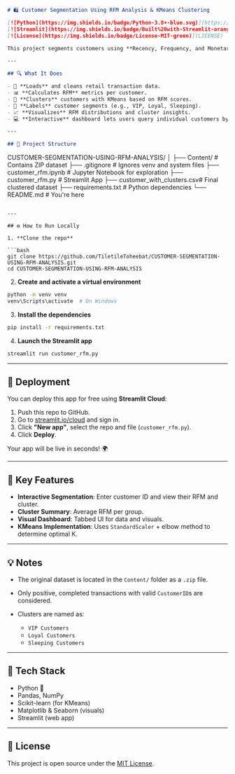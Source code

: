 ```markdown
# 🛍️ Customer Segmentation Using RFM Analysis & KMeans Clustering

[![Python](https://img.shields.io/badge/Python-3.8+-blue.svg)](https://www.python.org/)
[![Streamlit](https://img.shields.io/badge/Built%20with-Streamlit-orange)](https://streamlit.io/)
[![License](https://img.shields.io/badge/License-MIT-green)](LICENSE)

This project segments customers using **Recency, Frequency, and Monetary (RFM)** metrics, then applies **KMeans Clustering** to identify meaningful groups (e.g., VIPs, loyal customers, at-risk customers). Deployed as an interactive **Streamlit app**.

---

## 🔍 What It Does

- 🔄 **Loads** and cleans retail transaction data.
- 📊 **Calculates RFM** metrics per customer.
- 🔢 **Clusters** customers with KMeans based on RFM scores.
- 🧠 **Labels** customer segments (e.g., VIP, Loyal, Sleeping).
- 📈 **Visualizes** RFM distributions and cluster insights.
- 💻 **Interactive** dashboard lets users query individual customers by ID.

---

## 📂 Project Structure

```

CUSTOMER-SEGMENTATION-USING-RFM-ANALYSIS/
│
├── Content/                   # Contains ZIP dataset
├── .gitignore                # Ignores venv and system files
├── customer\_rfm.ipynb        # Jupyter Notebook for exploration
├── customer\_rfm.py           # Streamlit App
├── customer\_with\_clusters.csv# Final clustered dataset
├── requirements.txt          # Python dependencies
└── README.md                 # You're here

````

---

## ⚙️ How to Run Locally

1. **Clone the repo**

```bash
git clone https://github.com/TiletileToheebat/CUSTOMER-SEGMENTATION-USING-RFM-ANALYSIS.git
cd CUSTOMER-SEGMENTATION-USING-RFM-ANALYSIS
````

2. **Create and activate a virtual environment**

```bash
python -m venv venv
venv\Scripts\activate  # On Windows
```

3. **Install the dependencies**

```bash
pip install -r requirements.txt
```

4. **Launch the Streamlit app**

```bash
streamlit run customer_rfm.py
```

---

## 🚀 Deployment

You can deploy this app for free using **Streamlit Cloud**:

1. Push this repo to GitHub.
2. Go to [streamlit.io/cloud](https://streamlit.io/cloud) and sign in.
3. Click **"New app"**, select the repo and file (`customer_rfm.py`).
4. Click **Deploy**.

Your app will be live in seconds! 🌍

---

## 📌 Key Features

* **Interactive Segmentation**: Enter customer ID and view their RFM and cluster.
* **Cluster Summary**: Average RFM per group.
* **Visual Dashboard**: Tabbed UI for data and visuals.
* **KMeans Implementation**: Uses `StandardScaler` + elbow method to determine optimal K.

---

## 💡 Notes

* The original dataset is located in the `Content/` folder as a `.zip` file.
* Only positive, completed transactions with valid `CustomerID`s are considered.
* Clusters are named as:

  * `VIP Customers`
  * `Loyal Customers`
  * `Sleeping Customers`

---

## 🧠 Tech Stack

* Python 🐍
* Pandas, NumPy
* Scikit-learn (for KMeans)
* Matplotlib & Seaborn (visuals)
* Streamlit (web app)

---

## 📝 License

This project is open source under the [MIT License](LICENSE).

```
